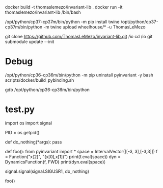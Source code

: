 docker build -t thomaslemezo/invariant-lib .
docker run -it thomaslemezo/invariant-lib /bin/bash

/opt/python/cp37-cp37m/bin/python -m pip install twine
/opt/python/cp37-cp37m/bin/python -m twine upload wheelhouse/* -u ThomasLeMezo

git clone https://github.com/ThomasLeMezo/invariant-lib.git /io
cd /io
git submodule update --init


# Debug

/opt/python/cp36-cp36m/bin/python -m pip uninstall pyinvariant -y
bash scripts/docker/build_pybinding.sh

gdb /opt/python/cp36-cp36m/bin/python

# test.py




import os
import signal

PID = os.getpid()

def do_nothing(*args):
    pass
    
def foo():
    from pyinvariant import *
	space = IntervalVector([[-3, 3],[-3,3]])
	f = Function("x[2]", "(x[0],x[1])")
	print(f.eval(space))
	dyn = DynamicsFunction(f, FWD)
	print(dyn.eval(space))

signal.signal(signal.SIGUSR1, do_nothing)

foo()